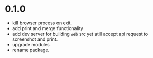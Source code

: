 # 0.1.0

 - kill browser process on exit.
 - add print and merge functionality
 - add dev server for building `web` src yet still accept api request to screenshot and print.
 - upgrade modules
 - rename package.

